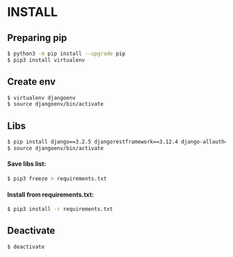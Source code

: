 # INSTALL
## Preparing pip

```sh
$ python3 -m pip install --upgrade pip
$ pip3 install virtualenv
```

## Create env

```sh
$ virtualenv djangoenv
$ source djangoenv/bin/activate
```

## Libs

```sh
$ pip install django==3.2.5 djangorestframework==3.12.4 django-allauth==0.45.0 django-cors-headers==3.7.0 django-filter==2.4.0 django-rest-auth==0.9.5 gunicorn==20.1.0 djangorestframework_simplejwt==4.7.2 django-environ==0.4.5 django-rest-registration==0.6.3
$ source djangoenv/bin/activate
```

#### Save libs list:

```sh
$ pip3 freeze > requirements.txt
```

#### Install from requirements.txt:

```sh
$ pip3 install -r requirements.txt
```

## Deactivate

```sh
$ deactivate
```